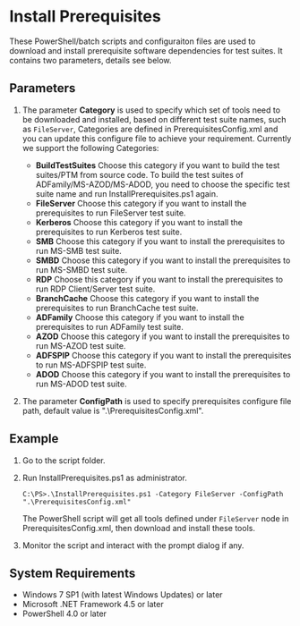 ﻿# Install Prerequisites

These PowerShell/batch scripts and configuraiton files are used to download and install prerequisite software dependencies for test suites. It contains two parameters, details see below.

## Parameters

1. The parameter **Category** is used to specify which set of tools need to be downloaded and installed, based on different test suite names, such as `FileServer`, Categories are defined in PrerequisitesConfig.xml
    and you can update this configure file to achieve your requirement.
    Currently we support the following Categories:

    * **BuildTestSuites**
      Choose this category if you want to build the test suites/PTM from source code. To build the test suites of ADFamily/MS-AZOD/MS-ADOD, you need to choose the specific test suite name and run InstallPrerequisites.ps1 again.
    * **FileServer**
      Choose this category if you want to install the prerequisites to run FileServer test suite.
    * **Kerberos**
      Choose this category if you want to install the prerequisites to run Kerberos test suite.
    * **SMB**
      Choose this category if you want to install the prerequisites to run MS-SMB test suite.
    * **SMBD**
      Choose this category if you want to install the prerequisites to run MS-SMBD test suite.
    * **RDP**
      Choose this category if you want to install the prerequisites to run RDP Client/Server test suite.
    * **BranchCache**
      Choose this category if you want to install the prerequisites to run BranchCache test suite.
    * **ADFamily**
      Choose this category if you want to install the prerequisites to run ADFamily test suite.
    * **AZOD**
      Choose this category if you want to install the prerequisites to run MS-AZOD test suite.
    * **ADFSPIP**
      Choose this category if you want to install the prerequisites to run MS-ADFSPIP test suite.
    * **ADOD**
      Choose this category if you want to install the prerequisites to run MS-ADOD test suite.


2. The parameter **ConfigPath** is used to specify prerequisites configure file path, default value is ".\PrerequisitesConfig.xml".

## Example

1. Go to the script folder.
2. Run InstallPrerequisites.ps1 as administrator.

    ```
    C:\PS>.\InstallPrerequisites.ps1 -Category FileServer -ConfigPath ".\PrerequisitesConfig.xml"
    ```

    The PowerShell script will get all tools defined under `FileServer` node in PrerequisitesConfig.xml, then download and install these tools.
3. Monitor the script and interact with the prompt dialog if any.

## System Requirements

* Windows 7 SP1 (with latest Windows Updates) or later
* Microsoft .NET Framework 4.5 or later
* PowerShell 4.0 or later


